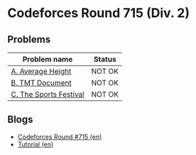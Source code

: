 # Codeforces Round 715 (Div. 2)

## Problems

|Problem name|Status|
|------------|---------|
| [A. Average Height](problems/A._Average_Height.md)|NOT OK|
| [B. TMT Document](problems/B._TMT_Document.md)|NOT OK|
| [C. The Sports Festival](problems/C._The_Sports_Festival.md)|NOT OK|
## Blogs

- [Codeforces Round #715 (en)](blogs/Codeforces_Round_715_(en).md)
- [Tutorial (en)](blogs/Tutorial_(en).md)
